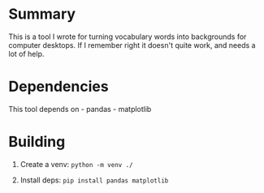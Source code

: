 # Summary
This is a tool I wrote for turning vocabulary words into backgrounds for computer desktops. If I remember right it doesn't quite work, and needs a lot of help. 

# Dependencies
This tool depends on 
    - pandas
    - matplotlib

# Building
1. Create a venv:
`python -m venv ./`

2. Install deps:
`pip install pandas matplotlib`
